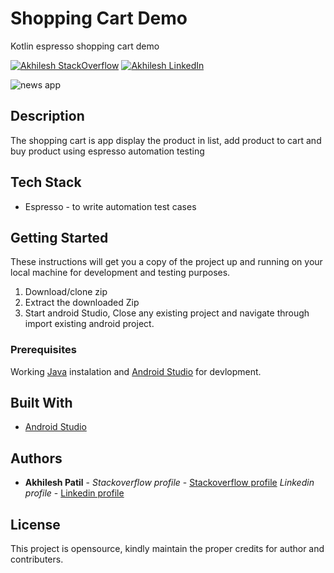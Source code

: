 # Shopping Cart Demo
Kotlin espresso shopping cart demo

[![Akhilesh StackOverflow](https://img.shields.io/badge/Akhilesh-StackOverflow-orange.svg?style=for-the-badge)](https://stackoverflow.com/users/1548824/akhilesh0707)
[![Akhilesh LinkedIn](https://img.shields.io/badge/Akhilesh-LinkedIn-blue.svg?style=for-the-badge)](https://www.linkedin.com/in/akhilesh0707/)

![news app](https://media.giphy.com/media/lT4vKqBmW5h8CdjjUX/giphy.gif)

## Description
The shopping cart is app display the product in list, add product to cart and buy product using espresso automation testing 


## Tech Stack
- Espresso - to write automation test cases 

## Getting Started
These instructions will get you a copy of the project up and running on your local machine for development and testing purposes.

1. Download/clone zip
2. Extract the downloaded Zip
3. Start android Studio, Close any existing project and navigate through import existing android project.


### Prerequisites
Working [Java](https://www.oracle.com/technetwork/java/javase/downloads/index.html) instalation and [Android Studio](https://developer.android.com/studio/) for devlopment.


## Built With
* [Android Studio](https://developer.android.com/studio/)


## Authors
* **Akhilesh Patil** - *Stackoverflow profile* - [Stackoverflow profile](https://stackoverflow.com/users/1548824/akhilesh0707)
			  *Linkedin profile* - [Linkedin profile](https://www.linkedin.com/in/akhilesh0707/)

## License
This project is opensource, kindly maintain the proper credits for author and contributers.
